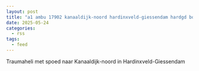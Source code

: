 ```yaml
---
layout: post
title: "a1 ambu 17902 kanaaldijk-noord hardinxveld-giessendam hardgd bon 76934"
date: 2025-05-24
categories: 
  - rss
tags: 
  - feed
---
```


Traumaheli met spoed naar Kanaaldijk-noord in Hardinxveld-Giessendam
